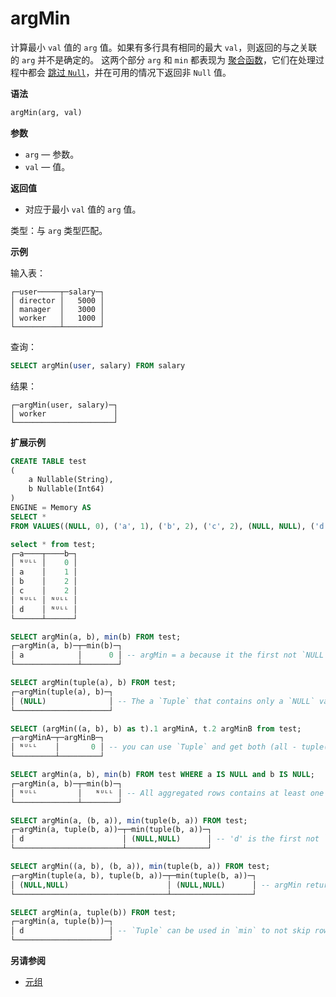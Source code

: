 
# argMin

计算最小 `val` 值的 `arg` 值。如果有多行具有相同的最大 `val`，则返回的与之关联的 `arg` 并不是确定的。
这两个部分 `arg` 和 `min` 都表现为 [聚合函数](/sql-reference/aggregate-functions/index.md)，它们在处理过程中都会 [跳过 `Null`](/sql-reference/aggregate-functions/index.md#null-processing)，并在可用的情况下返回非 `Null` 值。

**语法**

```sql
argMin(arg, val)
```

**参数**

- `arg` — 参数。
- `val` — 值。

**返回值**

- 对应于最小 `val` 值的 `arg` 值。

类型：与 `arg` 类型匹配。

**示例**

输入表：

```text
┌─user─────┬─salary─┐
│ director │   5000 │
│ manager  │   3000 │
│ worker   │   1000 │
└──────────┴────────┘
```

查询：

```sql
SELECT argMin(user, salary) FROM salary
```

结果：

```text
┌─argMin(user, salary)─┐
│ worker               │
└──────────────────────┘
```

**扩展示例**

```sql
CREATE TABLE test
(
    a Nullable(String),
    b Nullable(Int64)
)
ENGINE = Memory AS
SELECT *
FROM VALUES((NULL, 0), ('a', 1), ('b', 2), ('c', 2), (NULL, NULL), ('d', NULL));

select * from test;
┌─a────┬────b─┐
│ ᴺᵁᴸᴸ │    0 │
│ a    │    1 │
│ b    │    2 │
│ c    │    2 │
│ ᴺᵁᴸᴸ │ ᴺᵁᴸᴸ │
│ d    │ ᴺᵁᴸᴸ │
└──────┴──────┘

SELECT argMin(a, b), min(b) FROM test;
┌─argMin(a, b)─┬─min(b)─┐
│ a            │      0 │ -- argMin = a because it the first not `NULL` value, min(b) is from another row!
└──────────────┴────────┘

SELECT argMin(tuple(a), b) FROM test;
┌─argMin(tuple(a), b)─┐
│ (NULL)              │ -- The a `Tuple` that contains only a `NULL` value is not `NULL`, so the aggregate functions won't skip that row because of that `NULL` value
└─────────────────────┘

SELECT (argMin((a, b), b) as t).1 argMinA, t.2 argMinB from test;
┌─argMinA─┬─argMinB─┐
│ ᴺᵁᴸᴸ    │       0 │ -- you can use `Tuple` and get both (all - tuple(*)) columns for the according max(b)
└─────────┴─────────┘

SELECT argMin(a, b), min(b) FROM test WHERE a IS NULL and b IS NULL;
┌─argMin(a, b)─┬─min(b)─┐
│ ᴺᵁᴸᴸ         │   ᴺᵁᴸᴸ │ -- All aggregated rows contains at least one `NULL` value because of the filter, so all rows are skipped, therefore the result will be `NULL`
└──────────────┴────────┘

SELECT argMin(a, (b, a)), min(tuple(b, a)) FROM test;
┌─argMin(a, tuple(b, a))─┬─min(tuple(b, a))─┐
│ d                      │ (NULL,NULL)      │ -- 'd' is the first not `NULL` value for the min
└────────────────────────┴──────────────────┘

SELECT argMin((a, b), (b, a)), min(tuple(b, a)) FROM test;
┌─argMin(tuple(a, b), tuple(b, a))─┬─min(tuple(b, a))─┐
│ (NULL,NULL)                      │ (NULL,NULL)      │ -- argMin returns (NULL,NULL) here because `Tuple` allows to don't skip `NULL` and min(tuple(b, a)) in this case is minimal value for this dataset
└──────────────────────────────────┴──────────────────┘

SELECT argMin(a, tuple(b)) FROM test;
┌─argMin(a, tuple(b))─┐
│ d                   │ -- `Tuple` can be used in `min` to not skip rows with `NULL` values as b.
└─────────────────────┘
```

**另请参阅**

- [元组](/sql-reference/data-types/tuple.md)
